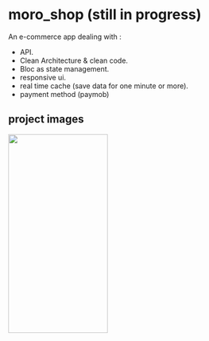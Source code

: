 # moro_shop (still in progress)

An e-commerce app dealing with :
  - API.
  - Clean Architecture & clean code.
  - Bloc as state management.
  - responsive ui.
  - real time cache (save data for one minute or more).
  - payment method (paymob)

## project images

<div>
<img src="https://github.com/MoRoshdy/moro_shop/assets/92895129/3a1942a5-1de2-4a6c-b967-1b4809678825" width=200 height=400>
</div>
